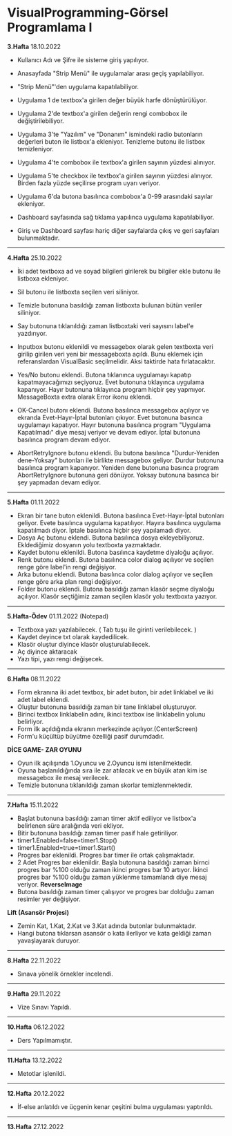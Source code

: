 # VisualProgramming-Görsel Programlama I
**3.Hafta**
18.10.2022
- Kullanıcı Adı ve Şifre ile sisteme giriş yapılıyor.
- Anasayfada "Strip Menü" ile uygulamalar arası geçiş yapılabiliyor.
- "Strip Menü"'den uygulama kapatılabiliyor.
- Uygulama 1 de textbox'a girilen değer büyük harfe dönüştürülüyor.
- Uygulama 2'de textbox'a girilen değerin rengi combobox ile değiştirilebiliyor.
- Uygulama 3'te "Yazılım" ve "Donanım" ismindeki radio butonların değerleri buton ile
listbox'a ekleniyor. Tenizleme butonu ile listbox temizleniyor.
- Uygulama 4'te combobox ile textbox'a girilen sayının yüzdesi alınıyor.
- Uygulama 5'te checkbox ile textbox'a girilen sayının yüzdesi alınıyor. Birden fazla 
yüzde seçilirse program uyarı veriyor.
- Uygulama 6'da butona basılınca combobox'a 0-99 arasındaki sayılar ekleniyor.

- Dashboard sayfasında sağ tıklama yapılınca uygulama kapatılabiliyor.
- Giriş ve Dashboard sayfası hariç diğer sayfalarda çıkış ve geri sayfaları bulunmaktadır.
----------------------------------------------------------------------------------------------------------
**4.Hafta**
25.10.2022
- İki adet textboxa ad ve soyad bilgileri girilerek bu bilgiler ekle butonu ile listboxa ekleniyor.

- Sil butonu ile listboxta seçilen veri siliniyor.

- Temizle butonuna basıldığı zaman listboxta bulunan bütün veriler siliniyor.

- Say butonuna tıklanıldığı zaman listboxtaki veri sayısını label'e yazdırıyor.

- Inputbox butonu eklenildi ve messagebox olarak gelen textboxta veri girilip girilen veri yeni bir messageboxta açıldı. Bunu eklemek için referanslardan VisualBasic seçilmelidir. Aksi taktirde hata fırlatacaktır.

- Yes/No butonu eklendi. Butona tıklanınca uygulamayı kapatıp kapatmayacağımızı seçiyoruz. Evet butonuna tıklayınca uygulama kapanıyor. Hayır butonuna tıklayınca program hiçbir şey yapmıyor. MessageBoxta extra olarak Error ikonu eklendi.

- OK-Cancel butonı eklendi. Butona basılınca messagebox açılıyor ve ekranda Evet-Hayır-İptal butonları çıkıyor. Evet butonuna basınca uygulamayı kapatıyor. Hayır butonuna basılınca program "Uygulama Kapatılmadı" diye mesaj veriyor ve devam ediyor. İptal butonuna basılınca program devam ediyor.

- AbortRetryIgnore butonu eklendi. Bu butona basılınca "Durdur-Yeniden dene-Yoksay" butonları ile birlikte messagebox geliyor. Durdur butonuna basılınca program kapanıyor. Yeniden dene butonuna basınca program AbortRetryIgnore butonuna geri dönüyor. Yoksay butonuna basınca bir şey yapmadan devam ediyor.
----------------------------------------------------------------------------------------------------------
**5.Hafta**
01.11.2022
- Ekran bir tane buton eklenildi. Butona basılınca Evet-Hayır-İptal butonları geliyor. Evete basılınca uygulama kapatılıyor. Hayıra basılınca uygulama kapatılmadı diyor. İptale basılınca hiçbir şey yapılamadı diyor.
- Dosya Aç butonu eklendi. Butona basılınca dosya ekleyebiliyoruz. Ekldediğimiz dosyanın yolu textboxta yazmaktadır.
- Kaydet butonu eklenildi. Butona basılınca kaydetme diyaloğu açılıyor.
- Renk butonu eklendi. Butona basılınca color dialog açılıyor ve seçilen renge göre label'in rengi değişiyor.
- Arka butonu eklendi. Butona basılınca color dialog açılıyor ve seçilen renge göre arka plan rengi değişiyor.
- Folder butonu eklendi. Butona basıldığı zaman klasör seçme diyaloğu açılıyor. Klasör seçtiğimiz zaman seçilen klasör yolu textboxta yazıyor.
----------------------------------------------------------------------------------------------------------
**5.Hafta-Ödev**
01.11.2022 (Notepad)
- Textboxa yazı yazılabilecek. ( Tab tuşu ile girinti verilebilecek. )
- Kaydet deyince txt olarak kaydedilicek.
- Klasör oluştur diyince klasör oluşturulabilecek.
- Aç diyince aktaracak
- Yazı tipi, yazı rengi değişecek.
----------------------------------------------------------------------------------------------------------
**6.Hafta**
08.11.2022
- Form ekranına iki adet textbox, bir adet buton, bir adet linklabel ve iki adet label eklendi.
- Oluştur butonuna basıldığı zaman bir tane linklabel oluşturuyor.
- Birinci textbox linklabelin adını, ikinci textbox ise linklabelin yolunu belirliyor.
- Form ilk açıldığında ekranın merkezinde açılıyor.(CenterScreen)
- Form'u küçültüp büyütme özelliği pasif durumdadır.

**DİCE GAME- ZAR OYUNU**
- Oyun ilk açılışında 1.Oyuncu ve 2.Oyuncu ismi istenilmektedir.
- Oyuna başlanıldığında sıra ile zar atılacak ve en büyük atan kim ise messagebox ile mesaj verilecek.
- Temizle butonuna tıklanıldığı zaman skorlar temizlenmektedir.

----------------------------------------------------------------------------------------------------------
**7.Hafta**
15.11.2022
- Başlat butonuna basıldığı zaman timer aktif ediliyor ve listbox'a belirlenen süre aralığında veri ekliyor.
- Bitir butonuna basıldığı zaman timer pasif hale getiriliyor.
- timer1.Enabled=false=timer1.Stop()
- timer1.Enabled=true=timer1.Start()
- Progres bar eklenildi. Progres bar timer ile ortak çalışmaktadır.
- 2 Adet Progres bar eklenildir. Başla butonuna basıldığı zaman birnci progres bar %100 olduğu zaman ikinci progres bar 10 artıyor. İkinci progres bar %100 olduğu zaman yüklenme tamamlandı diye mesaj veriyor.
**ReverseImage**
- Butona basıldığı zaman timer çalışıyor ve progres bar dolduğu zaman resimler yer değişiyor.

**Lift (Asansör Projesi)**
- Zemin Kat, 1.Kat, 2.Kat ve 3.Kat adında butonlar bulunmaktadır.
- Hangi butona tıklarsan asansör o kata ilerliyor ve kata geldiği zaman yavaşlayarak duruyor.
----------------------------------------------------------------------------------------------------------
**8.Hafta**
22.11.2022
- Sınava yönelik örnekler incelendi.
----------------------------------------------------------------------------------------------------------
**9.Hafta**
29.11.2022
- Vize Sınavı Yapıldı.
----------------------------------------------------------------------------------------------------------
**10.Hafta**
06.12.2022
- Ders Yapılmamıştır.
----------------------------------------------------------------------------------------------------------
**11.Hafta**
13.12.2022
- Metotlar işlenildi.
----------------------------------------------------------------------------------------------------------
**12.Hafta**
20.12.2022
- İf-else anlatıldı ve üçgenin kenar çeşitini bulma uygulaması yaptırıldı.
----------------------------------------------------------------------------------------------------------
**13.Hafta**
27.12.2022
